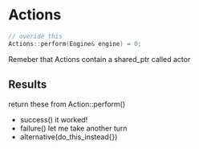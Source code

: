 # Actions
```C++
// overide this
Actions::perform(Engine& engine) = 0;
```
Remeber that Actions contain a shared_ptr<Action> called actor 


## Results
return these from Action::perform()
- success() it worked!
- failure() let me take another turn
- alternative(do_this_instead{}) 
